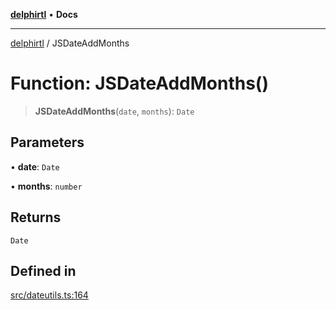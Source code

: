 [**delphirtl**](../README.md) • **Docs**

***

[delphirtl](../globals.md) / JSDateAddMonths

# Function: JSDateAddMonths()

> **JSDateAddMonths**(`date`, `months`): `Date`

## Parameters

• **date**: `Date`

• **months**: `number`

## Returns

`Date`

## Defined in

[src/dateutils.ts:164](https://github.com/chuacw/delphirtl/blob/4a4c64bce92db2a5d78ca568ba3371d801319bd9/src/dateutils.ts#L164)
